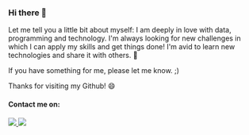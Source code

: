### Hi there 👋


Let me tell you a little bit about myself: I am deeply in love with data, programming and technology. I'm always looking for new challenges in which I can apply my skills and get things done! I'm avid to learn new technologies and share it with others. 🌱

If you have something for me, please let me know. ;)

Thanks for visiting my Github! 😄

#### Contact me on:

<div>
    <a href="mailto:franklin.alves.oliveira@gmail.com" target="_blank">
        <img src="https://img.shields.io/badge/Gmail-D14836?style=for-the-badge&logo=gmail&logoColor=white"/>
    </a>
    <a href="https://www.linkedin.com/in/franklin-oliveira95/" target="_blank">
        <img src="https://img.shields.io/badge/LinkedIn-0077B5?style=for-the-badge&logo=linkedin&logoColor=white"/>
    </a>
</div>



<!-- <div>
    <a href="https://github.com/Franklin-oliveira">
    <img height="180em" src="https://github-readme-stats.vercel.app/api?username=Franklin-oliveira&show_icons=true&theme=light&include_all_commits=true&count_private=true"/>
    <img height="180em" src="https://github-readme-stats.vercel.app/api/top-langs/?username=Franklin-oliveira&layout=compact&langs_count=16&theme=light"/>
</div> -->



<!--**Skills / Interests:** Python, Julia, R, C++, JavaScript, NodeJS, D3.js, HTML, CSS, Git, GitHub, SQL, Docker, Shell Scripting Languages, Linux. -->

<!--
**Franklin-oliveira/Franklin-oliveira** is a ✨ _special_ ✨ repository because its `README.md` (this file) appears on your GitHub profile.

Here are some ideas to get you started:

- 🔭 I’m currently working on ...
- 🌱 I’m currently learning ...
- 👯 I’m looking to collaborate on ...
- 🤔 I’m looking for help with ...
- 💬 Ask me about ...
- 📫 How to reach me: ...
- 😄 Pronouns: ...
- ⚡ Fun fact: ...
-->
